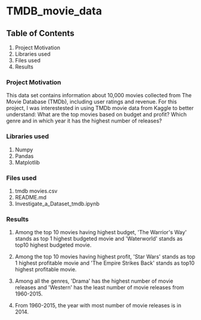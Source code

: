 # TMDB_movie_data

## Table of Contents
1. Project Motivation
2. Libraries used
3. Files used
4. Results


### Project Motivation
This data set contains information about 10,000 movies collected from The Movie Database (TMDb), including user ratings and revenue.
For this project, I was interestested in using TMDb movie data from Kaggle to better understand:
What are the top movies based on budget and profit?
Which genre and in which year it has the highest number of releases?

### Libraries used
1. Numpy
2. Pandas
3. Matplotlib

### Files used
1. tmdb movies.csv
2. README.md
3. Investigate_a_Dataset_tmdb.ipynb

### Results
1. Among the top 10 movies having highest budget, 'The Warrior's Way' stands as top 1 highest budgeted movie and 'Waterworld' stands as top10 highest budgeted movie.

2. Among the top 10 movies having highest profit, 'Star Wars' stands as top 1 highest profitable movie and 'The Empire Strikes Back' stands as top10 highest profitable movie.

3. Among all the genres, 'Drama' has the highest number of movie releases and 'Western' has the least number of movie releases from 1960-2015.

4. From 1960-2015, the year with most number of movie releases is in 2014.
